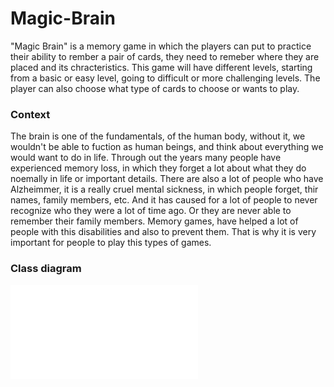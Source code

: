 # Magic-Brain
"Magic Brain" is a memory game in which the players can put to practice their ability to rember a pair of cards, they need to remeber where they are placed and its chracteristics. This game will have different levels, starting from a basic or easy level, going to difficult or more challenging levels. The player can also choose what type of cards to choose or wants to play.
### Context
The brain is one of the fundamentals, of the human body, without it, we wouldn't be able to fuction as human beings, and think about everything we would want to do in life. Through out the years many people have experienced memory loss, in which they forget a lot about what they do noemally in life or important details. There are also a lot of people who have Alzheimmer, it is a really cruel mental sickness, in which people forget, thir names, family members, etc. And it has caused for a lot of people to never recognize who they were a lot of time ago. Or they are never able to remember their family members. Memory games, have helped a lot of people with this disabilities and also to prevent them. That is why it is very important for people to play this types of games.
### Class diagram
![Diagrama drawio](file:///C:/Users/admin/Downloads/magic_brain_2.drawio.html)
